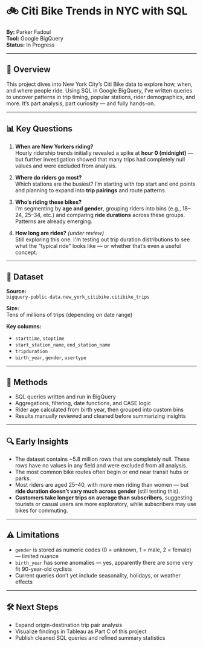 # 🚲 Citi Bike Trends in NYC with SQL

**By:** Parker Fadoul  
**Tool:** Google BigQuery  
**Status:** In Progress

---

## 📌 Overview

This project dives into New York City’s Citi Bike data to explore how, when, and where people ride. Using SQL in Google BigQuery, I’ve written queries to uncover patterns in trip timing, popular stations, rider demographics, and more. It’s part analysis, part curiosity — and fully hands-on.

---

## 📊 Key Questions

1. **When are New Yorkers riding?**  
   Hourly ridership trends initially revealed a spike at **hour 0 (midnight)** — but further investigation showed that many trips had completely null values and were excluded from analysis.

2. **Where do riders go most?**  
   Which stations are the busiest? I’m starting with top start and end points and planning to expand into **trip pairings** and route patterns.

3. **Who’s riding these bikes?**  
   I’m segmenting by **age and gender**, grouping riders into bins (e.g., 18–24, 25–34, etc.) and comparing **ride durations** across these groups. Patterns are already emerging.

4. **How long are rides?** *(under review)*  
   Still exploring this one. I'm testing out trip duration distributions to see what the "typical ride" looks like — or whether that’s even a useful concept.

---

## 📂 Dataset

**Source:**  
`bigquery-public-data.new_york_citibike.citibike_trips`

**Size:**  
Tens of millions of trips (depending on date range)

**Key columns:**
- `starttime`, `stoptime`
- `start_station_name`, `end_station_name`
- `tripduration`
- `birth_year`, `gender`, `usertype`

---

## 🧠 Methods

- SQL queries written and run in BigQuery
- Aggregations, filtering, date functions, and CASE logic
- Rider age calculated from birth year, then grouped into custom bins
- Results manually reviewed and cleaned before summarizing insights

---

## 🔍 Early Insights

- The dataset contains ~5.8 million rows that are completely null. These rows have no values in any field and were excluded from all analysis.
- The most common bike routes often begin or end near transit hubs or parks.
- Most riders are aged 25–40, with more men riding than women — but **ride duration doesn’t vary much across gender** (still testing this).
- **Customers take longer trips on average than subscribers**, suggesting tourists or casual users are more exploratory, while subscribers may use bikes for commuting.

---

## ⚠️ Limitations

- `gender` is stored as numeric codes (0 = unknown, 1 = male, 2 = female) — limited nuance  
- `birth_year` has some anomalies — yes, apparently there are some very fit 90-year-old cyclists
- Current queries don’t yet include seasonality, holidays, or weather effects

---

## 🛠️ Next Steps

- Expand origin-destination trip pair analysis  
- Visualize findings in Tableau as Part C of this project  
- Publish cleaned SQL queries and refined summary statistics
